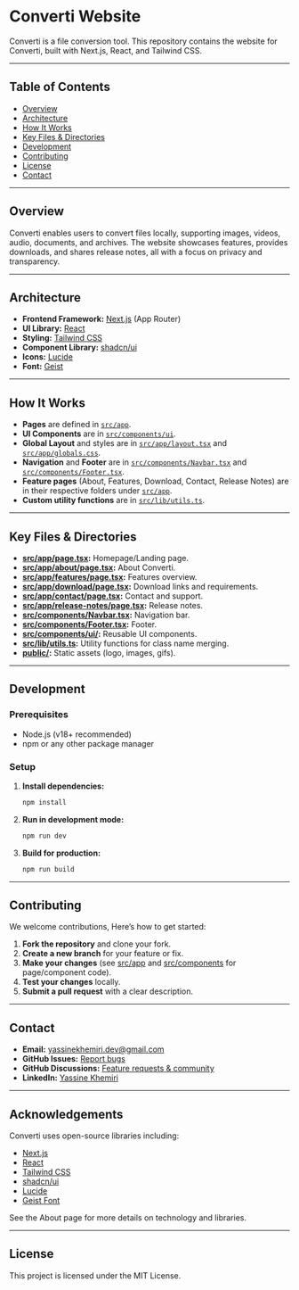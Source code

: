 # Converti Website

Converti is a file conversion tool. This repository contains the website for Converti, built with Next.js, React, and Tailwind CSS.

---

## Table of Contents

- [Overview](#overview)
- [Architecture](#architecture)
- [How It Works](#how-it-works)
- [Key Files & Directories](#key-files--directories)
- [Development](#development)
- [Contributing](#contributing)
- [License](#license)
- [Contact](#contact)

---

## Overview

Converti enables users to convert files locally, supporting images, videos, audio, documents, and archives. The website showcases features, provides downloads, and shares release notes, all with a focus on privacy and transparency.

---

## Architecture

- **Frontend Framework:** [Next.js](https://nextjs.org/) (App Router)
- **UI Library:** [React](https://react.dev/)
- **Styling:** [Tailwind CSS](https://tailwindcss.com/)
- **Component Library:** [shadcn/ui](https://ui.shadcn.com/)
- **Icons:** [Lucide](https://lucide.dev/)
- **Font:** [Geist](https://vercel.com/font/geist)

---

## How It Works

- **Pages** are defined in [`src/app`](src/app).
- **UI Components** are in [`src/components/ui`](src/components/ui).
- **Global Layout** and styles are in [`src/app/layout.tsx`](src/app/layout.tsx) and [`src/app/globals.css`](src/app/globals.css).
- **Navigation** and **Footer** are in [`src/components/Navbar.tsx`](src/components/Navbar.tsx) and [`src/components/Footer.tsx`](src/components/Footer.tsx).
- **Feature pages** (About, Features, Download, Contact, Release Notes) are in their respective folders under [`src/app`](src/app).
- **Custom utility functions** are in [`src/lib/utils.ts`](src/lib/utils.ts).

---

## Key Files & Directories

- **[src/app/page.tsx](src/app/page.tsx):** Homepage/Landing page.
- **[src/app/about/page.tsx](src/app/about/page.tsx):** About Converti.
- **[src/app/features/page.tsx](src/app/features/page.tsx):** Features overview.
- **[src/app/download/page.tsx](src/app/download/page.tsx):** Download links and requirements.
- **[src/app/contact/page.tsx](src/app/contact/page.tsx):** Contact and support.
- **[src/app/release-notes/page.tsx](src/app/release-notes/page.tsx):** Release notes.
- **[src/components/Navbar.tsx](src/components/Navbar.tsx):** Navigation bar.
- **[src/components/Footer.tsx](src/components/Footer.tsx):** Footer.
- **[src/components/ui/](src/components/ui/):** Reusable UI components.
- **[src/lib/utils.ts](src/lib/utils.ts):** Utility functions for class name merging.
- **[public/](public/):** Static assets (logo, images, gifs).

---

## Development

### Prerequisites

- Node.js (v18+ recommended)
- npm or any other package manager   

### Setup

1. **Install dependencies:**
   ```sh
   npm install
   ```

2. **Run in development mode:**
   ```sh
   npm run dev
   ```

3. **Build for production:**
   ```sh
   npm run build
   ```

---

## Contributing

We welcome contributions, Here’s how to get started:

1. **Fork the repository** and clone your fork.
2. **Create a new branch** for your feature or fix.
3. **Make your changes** (see [src/app](src/app) and [src/components](src/components) for page/component code).
4. **Test your changes** locally.
5. **Submit a pull request** with a clear description.

---

## Contact

- **Email:** yassinekhemiri.dev@gmail.com
- **GitHub Issues:** [Report bugs](https://github.com/YassineKh2/converti/issues)
- **GitHub Discussions:** [Feature requests & community](https://github.com/YassineKh2/converti/discussions)
- **LinkedIn:** [Yassine Khemiri](https://www.linkedin.com/in/yassine-khemiri-a4ba44222/)

---

## Acknowledgements

Converti uses open-source libraries including:

- [Next.js](https://nextjs.org/)
- [React](https://react.dev/)
- [Tailwind CSS](https://tailwindcss.com/)
- [shadcn/ui](https://ui.shadcn.com/)
- [Lucide](https://lucide.dev/)
- [Geist Font](https://vercel.com/font/geist)

See the About page for more details on technology and libraries.

---

## License

This project is licensed under the MIT License.
